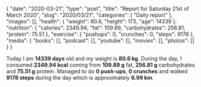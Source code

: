 {
    "date": "2020-03-21",
    "type": "post",
    "title": "Report for Saturday 21st of March 2020",
    "slug": "2020\/03\/21",
    "categories": [
        "Daily report"
    ],
    "images": [],
    "health": {
        "weight": 80.6,
        "height": 173,
        "age": 14339
    },
    "nutrition": {
        "calories": 2349.94,
        "fat": 109.89,
        "carbohydrates": 256.81,
        "protein": 75.51
    },
    "exercise": {
        "pushups": 0,
        "crunches": 0,
        "steps": 9178
    },
    "media": {
        "books": [],
        "podcast": [],
        "youtube": [],
        "movies": [],
        "photos": []
    }
}

Today I am <strong>14339 days</strong> old and my weight is <strong>80.6 kg</strong>. During the day, I consumed <strong>2349.94 kcal</strong> coming from <strong>109.89 g</strong> fat, <strong>256.81 g</strong> carbohydrates and <strong>75.51 g</strong> protein. Managed to do <strong>0 push-ups</strong>, <strong>0 crunches</strong> and walked <strong>9178 steps</strong> during the day which is approximately <strong>6.99 km</strong>.